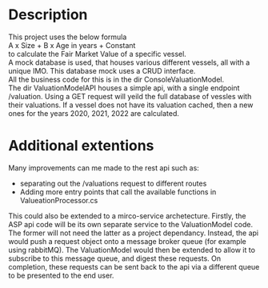 
# Description
This project uses the below formula  
 A x Size + B x Age in years + Constant  
to calculate the Fair Market Value of a specific vessel.  
A mock database is used, that houses various different vessels, all with a unique IMO. This database mock uses a CRUD interface.  
All the business code for this is in the dir ConsoleValuationModel.  
The dir ValuationModelAPI houses a simple api, with a single endpoint /valuation. 
Using a GET request will yeild the full database of vessles with their valuations. If a vessel does not have its valuation
cached, then a new ones for the years 2020, 2021, 2022 are calculated.  

# Additional extentions
Many improvements can me made to the rest api such as:
- separating out the /valuations request to different routes
- Adding more entry points that call the available functions in ValueationProcessor.cs  

This could also be extended to a mirco-service archetecture. Firstly, the ASP api code will be its own separate service to
the ValuationModel code. The former will not need the latter as a project dependancy. Instead, the api would push a request object
onto a message broker queue (for example using rabbitMQ). The ValuationModel would then be extended to allow it to subscribe to this 
message queue, and digest these requests. On completion, these requests can be sent back to the api via a different queue to be presented
to the end user. 








